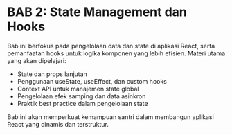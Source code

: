 # BAB 2: State Management dan Hooks

Bab ini berfokus pada pengelolaan data dan state di aplikasi React, serta pemanfaatan hooks untuk logika komponen yang lebih efisien. Materi utama yang akan dipelajari:

- State dan props lanjutan
- Penggunaan useState, useEffect, dan custom hooks
- Context API untuk manajemen state global
- Pengelolaan efek samping dan data asinkron
- Praktik best practice dalam pengelolaan state

Bab ini akan memperkuat kemampuan santri dalam membangun aplikasi React yang dinamis dan terstruktur.

